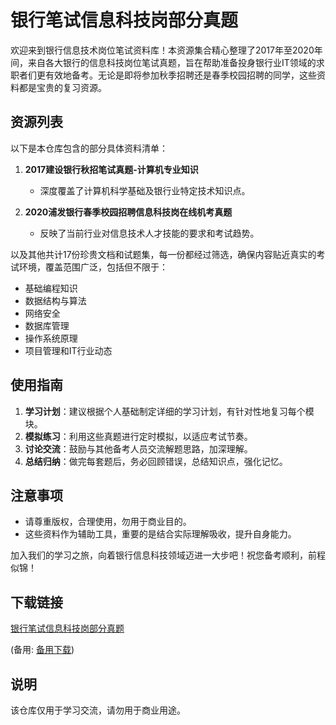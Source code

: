 # 银行笔试信息科技岗部分真题

欢迎来到银行信息技术岗位笔试资料库！本资源集合精心整理了2017年至2020年间，来自各大银行的信息科技岗位笔试真题，旨在帮助准备投身银行业IT领域的求职者们更有效地备考。无论是即将参加秋季招聘还是春季校园招聘的同学，这些资料都是宝贵的复习资源。

## 资源列表

以下是本仓库包含的部分具体资料清单：

1. **2017建设银行秋招笔试真题-计算机专业知识**  
   - 深度覆盖了计算机科学基础及银行业特定技术知识点。

2. **2020浦发银行春季校园招聘信息科技岗在线机考真题**  
   - 反映了当前行业对信息技术人才技能的要求和考试趋势。

以及其他共计17份珍贵文档和试题集，每一份都经过筛选，确保内容贴近真实的考试环境，覆盖范围广泛，包括但不限于：
- 基础编程知识
- 数据结构与算法
- 网络安全
- 数据库管理
- 操作系统原理
- 项目管理和IT行业动态

## 使用指南

1. **学习计划**：建议根据个人基础制定详细的学习计划，有针对性地复习每个模块。
2. **模拟练习**：利用这些真题进行定时模拟，以适应考试节奏。
3. **讨论交流**：鼓励与其他备考人员交流解题思路，加深理解。
4. **总结归纳**：做完每套题后，务必回顾错误，总结知识点，强化记忆。

## 注意事项

- 请尊重版权，合理使用，勿用于商业目的。
- 这些资料作为辅助工具，重要的是结合实际理解吸收，提升自身能力。

加入我们的学习之旅，向着银行信息科技领域迈进一大步吧！祝您备考顺利，前程似锦！

## 下载链接
[银行笔试信息科技岗部分真题]() 

(备用: [备用下载](https://pan.baidu.com/s/1oZBTxDQxQBqCpxxal6lRVg?pwd=1234))

## 说明

该仓库仅用于学习交流，请勿用于商业用途。
